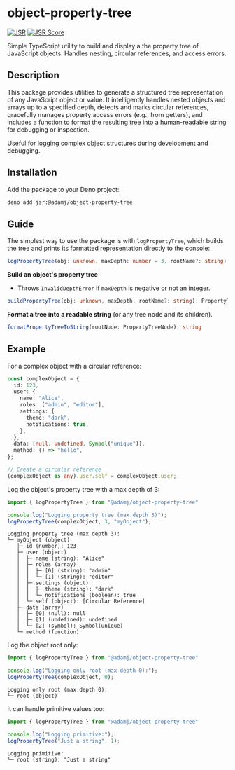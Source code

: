 # object-property-tree

[![JSR](https://jsr.io/badges/@adamj/object-property-tree)](https://jsr.io/@adamj/object-property-tree)
[![JSR Score](https://jsr.io/score/@adamj/object-property-tree)](https://jsr.io/score/@adamj/object-property-tree)

Simple TypeScript utility to build and display a the property tree of JavaScript objects. Handles nesting, circular references, and access errors.


## Description

This package provides utilities to generate a structured tree representation of any JavaScript object or value. It intelligently handles nested objects and arrays up to a specified depth, detects and marks circular references, gracefully manages property access errors (e.g., from getters), and includes a function to format the resulting tree into a human-readable string for debugging or inspection.

Useful for logging complex object structures during development and debugging.


## Installation

Add the package to your Deno project:

```sh
deno add jsr:@adamj/object-property-tree
```


## Guide

The simplest way to use the package is with `logPropertyTree`, which builds the tree and prints its formatted representation directly to the console:

```typescript
logPropertyTree(obj: unknown, maxDepth: number = 3, rootName?: string)
```

**Build an object's property tree**
- Throws `InvalidDepthError` if `maxDepth` is negative or not an integer.
```typescript
buildPropertyTree(obj: unknown, maxDepth, rootName?: string): PropertyTreeNode
```

**Format a tree into a readable string** (or any tree node and its children).
```typescript
formatPropertyTreeToString(rootNode: PropertyTreeNode): string
```

## Example

For a complex object with a circular reference:

```typescript
const complexObject = {
  id: 123,
  user: {
    name: "Alice",
    roles: ["admin", "editor"],
    settings: {
      theme: "dark",
      notifications: true,
    },
  },
  data: [null, undefined, Symbol("unique")],
  method: () => "hello",
};

// Create a circular reference
(complexObject as any).user.self = complexObject.user;
```

Log the object's property tree with a max depth of 3:

```typescript
import { logPropertyTree } from "@adamj/object-property-tree"

console.log("Logging property tree (max depth 3)");
logPropertyTree(complexObject, 3, "myObject"); 
```

```text
Logging property tree (max depth 3):
└─ myObject (object)
   ├─ id (number): 123
   ├─ user (object)
   │  ├─ name (string): "Alice"
   │  ├─ roles (array)
   │  │  ├─ [0] (string): "admin"
   │  │  └─ [1] (string): "editor"
   │  ├─ settings (object)
   │  │  ├─ theme (string): "dark"
   │  │  └─ notifications (boolean): true
   │  └─ self (object): [Circular Reference]
   ├─ data (array)
   │  ├─ [0] (null): null
   │  ├─ [1] (undefined): undefined
   │  └─ [2] (symbol): Symbol(unique)
   └─ method (function)
```

Log the object root only:

```typescript
import { logPropertyTree } from "@adamj/object-property-tree"

console.log("Logging only root (max depth 0):");
logPropertyTree(complexObject, 0); 
```

```text
Logging only root (max depth 0):
└─ root (object)
```

It can handle primitive values too:

```typescript
import { logPropertyTree } from "@adamj/object-property-tree"

console.log("Logging primitive:");
logPropertyTree("Just a string", 1); 
```

```text
Logging primitive:
└─ root (string): "Just a string"
```

